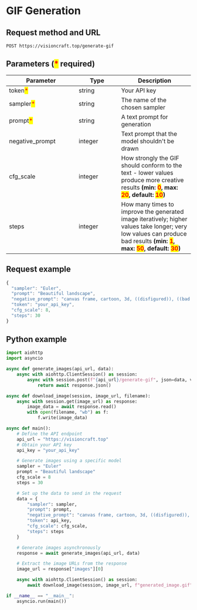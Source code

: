 # GIF Generation

## Request method and URL

```
POST https://visioncraft.top/generate-gif
```

## Parameters (<mark style="color:red;">\*</mark> required)

<table><thead><tr><th width="174">Parameter</th><th width="100">Type</th><th>Description</th></tr></thead><tbody><tr><td>token<mark style="color:red;">*</mark></td><td>string</td><td>Your API key</td></tr><tr><td>sampler<mark style="color:red;">*</mark></td><td>string</td><td>The name of the chosen sampler</td></tr><tr><td>prompt<mark style="color:red;">*</mark></td><td>string</td><td>A text prompt for generation</td></tr><tr><td>negative_prompt</td><td>integer</td><td>Text prompt that the model shouldn't be drawn</td></tr><tr><td>cfg_scale</td><td>integer</td><td>How strongly the GIF should conform to the text - lower values produce more creative results <strong>(min: </strong><mark style="color:red;"><strong>0</strong></mark><strong>, max: </strong><mark style="color:red;"><strong>20</strong></mark><strong>, default: </strong><mark style="color:red;"><strong>10</strong></mark><strong>)</strong></td></tr><tr><td>steps</td><td>integer</td><td>How many times to improve the generated image iteratively; higher values take longer; very low values can produce bad results <strong>(min: </strong><mark style="color:red;"><strong>1</strong></mark><strong>, max: </strong><mark style="color:red;"><strong>50</strong></mark><strong>, default: </strong><mark style="color:red;"><strong>30</strong></mark><strong>)</strong></td></tr></tbody></table>

## Request example

```javascript
{
  "sampler": "Euler",
  "prompt": "Beautiful landscape",
  "negative_prompt": "canvas frame, cartoon, 3d, ((disfigured)), ((bad art)), ((deformed)), ((extra limbs)), ((close up)), ((b&w)), weird colors, blurry, (((duplicate))), ((morbid)), ((mutilated)), [out of frame], extra fingers, mutated hands, ((poorly drawn hands)), ((poorly drawn face)), (((mutation))), ((ugly)), (((bad proportions))), (malformed limbs), ((missing arms)), ((missing legs)), (((extra arms))), (((extra legs))), (fused fingers), (too many fingers), (((long neck))), Photoshop, video game, tiling, poorly drawn feet, body out of frame",
  "token": "your_api_key",
  "cfg_scale": 8,
  "steps": 30
}
```

## Python example

```python
import aiohttp
import asyncio

async def generate_images(api_url, data):
    async with aiohttp.ClientSession() as session:
        async with session.post(f"{api_url}/generate-gif", json=data, verify_ssl=False) as response:
            return await response.json()

async def download_image(session, image_url, filename):
    async with session.get(image_url) as response:
        image_data = await response.read()
        with open(filename, "wb") as f:
            f.write(image_data)

async def main():
    # Define the API endpoint
    api_url = "https://visioncraft.top"
    # Obtain your API key
    api_key = "your_api_key"

    # Generate images using a specific model
    sampler = "Euler"
    prompt = "Beautiful landscape"
    cfg_scale = 8
    steps = 30

    # Set up the data to send in the request
    data = {
        "sampler": sampler,
        "prompt": prompt,
        "negative_prompt": "canvas frame, cartoon, 3d, ((disfigured)), ((bad art)), ((deformed)),((extra limbs)),((close up)),((b&w)), weird colors, blurry, (((duplicate))), ((morbid)), ((mutilated)), [out of frame], extra fingers, mutated hands, ((poorly drawn hands)), ((poorly drawn face)), (((mutation))), (((deformed))), ((ugly)), blurry, ((bad anatomy)), (((bad proportions))), ((extra limbs)), cloned face, (((disfigured))), out of frame, ugly, extra limbs, (bad anatomy), gross proportions, (malformed limbs), ((missing arms)), ((missing legs)), (((extra arms))), (((extra legs))), mutated hands, (fused fingers), (too many fingers), (((long neck))), Photoshop, video game, ugly, tiling, poorly drawn hands, poorly drawn feet, poorly drawn face, out of frame, mutation, mutated, extra limbs, extra legs, extra arms, disfigured, deformed, cross-eye, body out of frame, blurry, bad art, bad anatomy, 3d render",
        "token": api_key,
        "cfg_scale": cfg_scale,
        "steps": steps
    }

    # Generate images asynchronously
    response = await generate_images(api_url, data)

    # Extract the image URLs from the response
    image_url = response["images"][0]

    async with aiohttp.ClientSession() as session:
        await download_image(session, image_url, f"generated_image.gif")

if __name__ == "__main__":
    asyncio.run(main())
```
